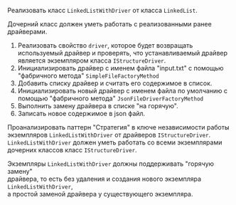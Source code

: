 Реализовать класс `LinkedListWithDriver` от класса `LinkedList`.

Дочерний класс должен уметь работать с реализованными ранее драйверами.
1. Реализовать свойство `driver`, которое будет возвращать используемый драйвер и проверять, 
   что устанавливаемый драйвер является экземпляром класса `IStructureDriver`.
2. Инициализировать драйвер с именем файла "input.txt" с помощью "фабричного метода" `SimpleFileFactoryMethod`
3. Добавить списку драйвер и считать его содержимое в список.
4. Инициализировать новый драйвер с именем файла по умолчанию с помощью "фабричного метода" `JsonFileDriverFactoryMethod`
5. Выполнить замену драйвера в списке "на горячую".
6. Записать новое содержимое в json файл.


Проанализировать паттерн "Стратегия" в ключе независимости работы  
экземпляров `LinkedListWithDriver` от драйверов `IStructureDriver`.  
`LinkedListWithDriver` должен уметь работать со всеми экземплярами  
дочерних классов класс `IStructureDriver`.

Экземпляры `LinkedListWithDriver` должны поддерживать "горячую замену"  
драйвера, то есть без удаления и создания нового экземпляра `LinkedListWithDriver`,  
а простой заменой драйвера у существующего экземпляра.
